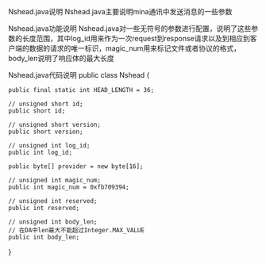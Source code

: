 Nshead.java说明
Nshead.java主要说明mina通讯中发送消息的一些参数

Nshead.java功能说明
Nshead.java对一些无符号的参数进行配置，说明了这些参数的长度范围，其中log_id用来作为一次request到response请求以及到相应到客户端的数据的请求的唯一标识，magic_num用来标记文件或者协议的格式，body_len说明了响应体的最大长度

Nshead.java代码说明
public class Nshead {

    public final static int HEAD_LENGTH = 36;

    // unsigned short id;
    public short id;

    // unsigned short version;
    public short version;

    // unsigned int log_id;
    public int log_id;

    public byte[] provider = new byte[16];

    // unsigned int magic_num;
    public int magic_num = 0xfb709394;

    // unsigned int reserved;
    public int reserved;

    // unsigned int body_len;
    // 在DA中len最大不能超过Integer.MAX_VALUE
    public int body_len;
}